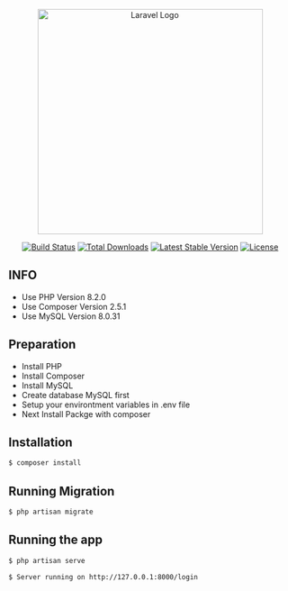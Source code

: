 <p align="center"><a href="https://laravel.com" target="_blank"><img src="https://raw.githubusercontent.com/laravel/art/master/logo-lockup/5%20SVG/2%20CMYK/1%20Full%20Color/laravel-logolockup-cmyk-red.svg" width="400" alt="Laravel Logo"></a></p>

<p align="center">
<a href="https://github.com/laravel/framework/actions"><img src="https://github.com/laravel/framework/workflows/tests/badge.svg" alt="Build Status"></a>
<a href="https://packagist.org/packages/laravel/framework"><img src="https://img.shields.io/packagist/dt/laravel/framework" alt="Total Downloads"></a>
<a href="https://packagist.org/packages/laravel/framework"><img src="https://img.shields.io/packagist/v/laravel/framework" alt="Latest Stable Version"></a>
<a href="https://packagist.org/packages/laravel/framework"><img src="https://img.shields.io/packagist/l/laravel/framework" alt="License"></a>
</p>

## INFO
- Use PHP Version 8.2.0
- Use Composer Version 2.5.1
- Use MySQL Version 8.0.31

## Preparation

- Install PHP
- Install Composer
- Install MySQL
- Create database MySQL first
- Setup your environtment variables in .env file
- Next Install Packge with composer

## Installation
```bash
$ composer install
```

## Running Migration
```bash
$ php artisan migrate
```

## Running the app

```bash
$ php artisan serve
```

```bash
$ Server running on http://127.0.0.1:8000/login
```